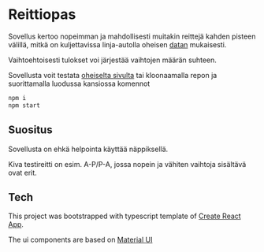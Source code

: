 # Reittiopas

Sovellus kertoo nopeimman ja mahdollisesti muitakin reittejä kahden pisteen välillä, mitkä on kuljettavissa linja-autolla oheisen [datan](./src/mocks/reittiopas.json) mukaisesti.

Vaihtoehtoisesti tulokset voi järjestää vaihtojen määrän suhteen.

Sovellusta voit testata [oheiselta sivulta](https://pekkast.github.io/bus-routes) tai kloonaamalla repon ja suorittamalla luodussa kansiossa komennot
```bash
npm i
npm start
```
## Suositus

Sovellusta on ehkä helpointa käyttää näppiksellä.

Kiva testireitti on esim. A-P/P-A, jossa nopein ja vähiten vaihtoja sisältävä ovat erit.

## Tech

This project was bootstrapped with typescript template of [Create React App](https://github.com/facebook/create-react-app).

The ui components are based on [Material UI](https://material-ui.com/)
